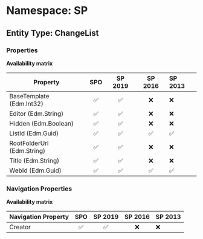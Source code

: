 # Namespace: SP

## Entity Type: ChangeList

### Properties

**Availability matrix**

Property | SPO | SP 2019 | SP 2016 | SP 2013
----------|:---:|:-------:|:-------:|:-------
BaseTemplate (Edm.Int32) | ✅ | ✅ | ❌ | ❌
Editor (Edm.String) | ✅ | ✅ | ❌ | ❌
Hidden (Edm.Boolean) | ✅ | ✅ | ❌ | ❌
ListId (Edm.Guid) | ✅ | ✅ | ✅ | ✅
RootFolderUrl (Edm.String) | ✅ | ✅ | ❌ | ❌
Title (Edm.String) | ✅ | ✅ | ❌ | ❌
WebId (Edm.Guid) | ✅ | ✅ | ✅ | ✅

### Navigation Properties

**Availability matrix**

Navigation Property | SPO | SP 2019 | SP 2016 | SP 2013
----------|:---:|:-------:|:-------:|:-------
Creator | ✅ | ✅ | ❌ | ❌
